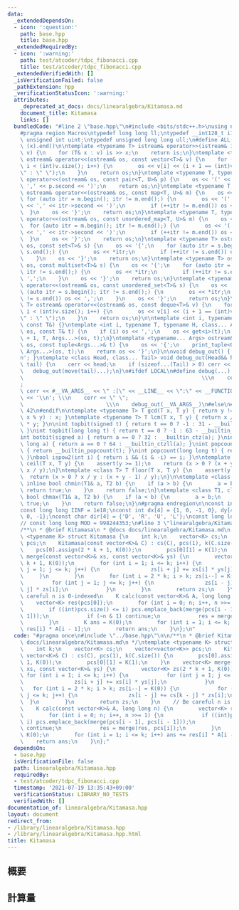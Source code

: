 ```yaml
---
data:
  _extendedDependsOn:
  - icon: ':question:'
    path: base.hpp
    title: base.hpp
  _extendedRequiredBy:
  - icon: ':warning:'
    path: test/atcoder/tdpc_fibonacci.cpp
    title: test/atcoder/tdpc_fibonacci.cpp
  _extendedVerifiedWith: []
  _isVerificationFailed: false
  _pathExtension: hpp
  _verificationStatusIcon: ':warning:'
  attributes:
    _deprecated_at_docs: docs/linearalgebra/Kitamasa.md
    document_title: Kitamasa
    links: []
  bundledCode: "#line 2 \"base.hpp\"\n#include <bits/stdc++.h>\nusing namespace std;\n\
    #pragma region Macros\ntypedef long long ll;\ntypedef __int128_t i128;\ntypedef\
    \ unsigned int uint;\ntypedef unsigned long long ull;\n#define ALL(x) (x).begin(),\
    \ (x).end()\n\ntemplate <typename T> istream& operator>>(istream& is, vector<T>&\
    \ v) {\n    for (T& x : v) is >> x;\n    return is;\n}\ntemplate <typename T>\
    \ ostream& operator<<(ostream& os, const vector<T>& v) {\n    for (int i = 0;\
    \ i < (int)v.size(); i++) {\n        os << v[i] << (i + 1 == (int)v.size() ? \"\
    \" : \" \");\n    }\n    return os;\n}\ntemplate <typename T, typename U> ostream&\
    \ operator<<(ostream& os, const pair<T, U>& p) {\n    os << '(' << p.first <<\
    \ ',' << p.second << ')';\n    return os;\n}\ntemplate <typename T, typename U>\
    \ ostream& operator<<(ostream& os, const map<T, U>& m) {\n    os << '{';\n   \
    \ for (auto itr = m.begin(); itr != m.end();) {\n        os << '(' << itr->first\
    \ << ',' << itr->second << ')';\n        if (++itr != m.end()) os << ',';\n  \
    \  }\n    os << '}';\n    return os;\n}\ntemplate <typename T, typename U> ostream&\
    \ operator<<(ostream& os, const unordered_map<T, U>& m) {\n    os << '{';\n  \
    \  for (auto itr = m.begin(); itr != m.end();) {\n        os << '(' << itr->first\
    \ << ',' << itr->second << ')';\n        if (++itr != m.end()) os << ',';\n  \
    \  }\n    os << '}';\n    return os;\n}\ntemplate <typename T> ostream& operator<<(ostream&\
    \ os, const set<T>& s) {\n    os << '{';\n    for (auto itr = s.begin(); itr !=\
    \ s.end();) {\n        os << *itr;\n        if (++itr != s.end()) os << ',';\n\
    \    }\n    os << '}';\n    return os;\n}\ntemplate <typename T> ostream& operator<<(ostream&\
    \ os, const multiset<T>& s) {\n    os << '{';\n    for (auto itr = s.begin();\
    \ itr != s.end();) {\n        os << *itr;\n        if (++itr != s.end()) os <<\
    \ ',';\n    }\n    os << '}';\n    return os;\n}\ntemplate <typename T> ostream&\
    \ operator<<(ostream& os, const unordered_set<T>& s) {\n    os << '{';\n    for\
    \ (auto itr = s.begin(); itr != s.end();) {\n        os << *itr;\n        if (++itr\
    \ != s.end()) os << ',';\n    }\n    os << '}';\n    return os;\n}\ntemplate <typename\
    \ T> ostream& operator<<(ostream& os, const deque<T>& v) {\n    for (int i = 0;\
    \ i < (int)v.size(); i++) {\n        os << v[i] << (i + 1 == (int)v.size() ? \"\
    \" : \" \");\n    }\n    return os;\n}\n\ntemplate <int i, typename T> void print_tuple(ostream&,\
    \ const T&) {}\ntemplate <int i, typename T, typename H, class... Args> void print_tuple(ostream&\
    \ os, const T& t) {\n    if (i) os << ',';\n    os << get<i>(t);\n    print_tuple<i\
    \ + 1, T, Args...>(os, t);\n}\ntemplate <typename... Args> ostream& operator<<(ostream&\
    \ os, const tuple<Args...>& t) {\n    os << '{';\n    print_tuple<0, tuple<Args...>,\
    \ Args...>(os, t);\n    return os << '}';\n}\n\nvoid debug_out() { cerr << '\\\
    n'; }\ntemplate <class Head, class... Tail> void debug_out(Head&& head, Tail&&...\
    \ tail) {\n    cerr << head;\n    if (sizeof...(Tail) > 0) cerr << \", \";\n \
    \   debug_out(move(tail)...);\n}\n#ifdef LOCAL\n#define debug(...)           \
    \                                                        \\\n    cerr << \" \"\
    ;                                                                     \\\n   \
    \ cerr << #__VA_ARGS__ << \" :[\" << __LINE__ << \":\" << __FUNCTION__ << \"]\"\
    \ << '\\n'; \\\n    cerr << \" \";                                           \
    \                          \\\n    debug_out(__VA_ARGS__)\n#else\n#define debug(...)\
    \ 42\n#endif\n\ntemplate <typename T> T gcd(T x, T y) { return y != 0 ? gcd(y,\
    \ x % y) : x; }\ntemplate <typename T> T lcm(T x, T y) { return x / gcd(x, y)\
    \ * y; }\n\nint topbit(signed t) { return t == 0 ? -1 : 31 - __builtin_clz(t);\
    \ }\nint topbit(long long t) { return t == 0 ? -1 : 63 - __builtin_clzll(t); }\n\
    int botbit(signed a) { return a == 0 ? 32 : __builtin_ctz(a); }\nint botbit(long\
    \ long a) { return a == 0 ? 64 : __builtin_ctzll(a); }\nint popcount(signed t)\
    \ { return __builtin_popcount(t); }\nint popcount(long long t) { return __builtin_popcountll(t);\
    \ }\nbool ispow2(int i) { return i && (i & -i) == i; }\n\ntemplate <class T> T\
    \ ceil(T x, T y) {\n    assert(y >= 1);\n    return (x > 0 ? (x + y - 1) / y :\
    \ x / y);\n}\ntemplate <class T> T floor(T x, T y) {\n    assert(y >= 1);\n  \
    \  return (x > 0 ? x / y : (x + y - 1) / y);\n}\n\ntemplate <class T1, class T2>\
    \ inline bool chmin(T1& a, T2 b) {\n    if (a > b) {\n        a = b;\n       \
    \ return true;\n    }\n    return false;\n}\ntemplate <class T1, class T2> inline\
    \ bool chmax(T1& a, T2 b) {\n    if (a < b) {\n        a = b;\n        return\
    \ true;\n    }\n    return false;\n}\n#pragma endregion\n\nconst int INF = 1e9;\n\
    const long long IINF = 1e18;\nconst int dx[4] = {1, 0, -1, 0}, dy[4] = {0, 1,\
    \ 0, -1};\nconst char dir[4] = {'D', 'R', 'U', 'L'};\nconst long long MOD = 1000000007;\n\
    // const long long MOD = 998244353;\n#line 3 \"linearalgebra/Kitamasa.hpp\"\n\n\
    /**\n * @brief Kitamasa\n * @docs docs/linearalgebra/Kitamasa.md\n */\ntemplate\
    \ <typename K> struct Kitamasa {\n    int k;\n    vector<K> cs;\n    vector<vector<K>>\
    \ pcs;\n    Kitamasa(const vector<K>& C) : cs(C), pcs(1), k(C.size()) {\n    \
    \    pcs[0].assign(2 * k + 1, K(0));\n        pcs[0][1] = K(1);\n    }\n    vector<K>\
    \ merge(const vector<K>& xs, const vector<K>& ys) {\n        vector<K> zs(2 *\
    \ k + 1, K(0));\n        for (int i = 1; i <= k; i++) {\n            for (int\
    \ j = 1; j <= k; j++) {\n                zs[i + j] += xs[i] * ys[j];\n       \
    \     }\n        }\n        for (int i = 2 * k; i > k; zs[i--] = K(0)) {\n   \
    \         for (int j = 1; j <= k; j++) {\n                zs[i - j] += cs[k -\
    \ j] * zs[i];\n            }\n        }\n        return zs;\n    }\n    // Be\
    \ careful n is 0-indexed\n    K calc(const vector<K>& A, long long n) {\n    \
    \    vector<K> res(pcs[0]);\n        for (int i = 0; n; i++, n >>= 1) {\n    \
    \        if ((int)pcs.size() <= i) pcs.emplace_back(merge(pcs[i - 1], pcs[i -\
    \ 1]));\n            if (~n & 1) continue;\n            res = merge(res, pcs[i]);\n\
    \        }\n        K ans = K(0);\n        for (int i = 1; i <= k; i++) ans +=\
    \ res[i] * A[i - 1];\n        return ans;\n    }\n};\n"
  code: "#pragma once\n#include \"../base.hpp\"\n\n/**\n * @brief Kitamasa\n * @docs\
    \ docs/linearalgebra/Kitamasa.md\n */\ntemplate <typename K> struct Kitamasa {\n\
    \    int k;\n    vector<K> cs;\n    vector<vector<K>> pcs;\n    Kitamasa(const\
    \ vector<K>& C) : cs(C), pcs(1), k(C.size()) {\n        pcs[0].assign(2 * k +\
    \ 1, K(0));\n        pcs[0][1] = K(1);\n    }\n    vector<K> merge(const vector<K>&\
    \ xs, const vector<K>& ys) {\n        vector<K> zs(2 * k + 1, K(0));\n       \
    \ for (int i = 1; i <= k; i++) {\n            for (int j = 1; j <= k; j++) {\n\
    \                zs[i + j] += xs[i] * ys[j];\n            }\n        }\n     \
    \   for (int i = 2 * k; i > k; zs[i--] = K(0)) {\n            for (int j = 1;\
    \ j <= k; j++) {\n                zs[i - j] += cs[k - j] * zs[i];\n          \
    \  }\n        }\n        return zs;\n    }\n    // Be careful n is 0-indexed\n\
    \    K calc(const vector<K>& A, long long n) {\n        vector<K> res(pcs[0]);\n\
    \        for (int i = 0; n; i++, n >>= 1) {\n            if ((int)pcs.size() <=\
    \ i) pcs.emplace_back(merge(pcs[i - 1], pcs[i - 1]));\n            if (~n & 1)\
    \ continue;\n            res = merge(res, pcs[i]);\n        }\n        K ans =\
    \ K(0);\n        for (int i = 1; i <= k; i++) ans += res[i] * A[i - 1];\n    \
    \    return ans;\n    }\n};"
  dependsOn:
  - base.hpp
  isVerificationFile: false
  path: linearalgebra/Kitamasa.hpp
  requiredBy:
  - test/atcoder/tdpc_fibonacci.cpp
  timestamp: '2021-07-19 13:35:43+09:00'
  verificationStatus: LIBRARY_NO_TESTS
  verifiedWith: []
documentation_of: linearalgebra/Kitamasa.hpp
layout: document
redirect_from:
- /library/linearalgebra/Kitamasa.hpp
- /library/linearalgebra/Kitamasa.hpp.html
title: Kitamasa
---
```

## 概要

## 計算量